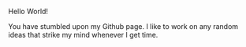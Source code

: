 Hello World!

You have stumbled upon my Github page. I like to work on any random ideas that strike my mind whenever I get time. 
